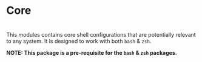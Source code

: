 #
# Core
#

This modules contains core shell configurations that are potentially
relevant to any system. It is designed to work with both `bash` & `zsh`.

**NOTE: This package is a pre-requisite for the `bash` & `zsh` packages.**
